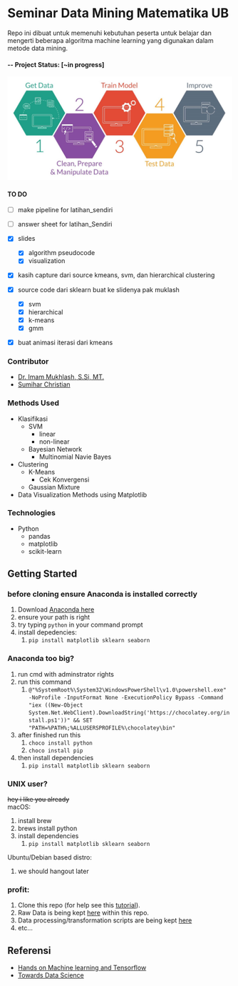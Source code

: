
# Seminar Data Mining Matematika UB
Repo ini dibuat untuk memenuhi kebutuhan peserta untuk belajar dan mengerti beberapa algoritma machine learning yang digunakan dalam metode data mining. 

#### -- Project Status: [~in progress]
![](img/process.png)
#### TO DO 
- [ ] make pipeline for latihan_sendiri 
- [ ] answer sheet for latihan_Sendiri
- [x] slides 
  - [x] algorithm pseudocode 
  - [x] visualization 
- [x] kasih capture dari source kmeans, svm, dan hierarchical clustering 
- [x] source code dari sklearn buat ke slidenya pak muklash 
  - [x] svm
  - [x] hierarchical 
  - [x] k-means
  - [x] gmm 
- [x] buat animasi iterasi dari kmeans  


### Contributor
* [Dr. Imam Mukhlash, S.Si, MT.](https://www.researchgate.net/profile/Imam_Mukhlash)
* [Sumihar Christian](github.com/svmihar)

### Methods Used
* Klasifikasi
  * SVM 
    * linear
    * non-linear
  * Bayesian Network 
    * Multinomial Navie Bayes
* Clustering
  * K-Means
    * Cek Konvergensi
  * Gaussian Mixture
* Data Visualization Methods using Matplotlib

### Technologies
* Python 
  * pandas
  * matplotlib
  * scikit-learn

## Getting Started

### before cloning ensure Anaconda is installed correctly 
1. Download [Anaconda here](Anaconda3-2018.12-Windows-x86_64.exe)
2. ensure your path is right
3. try typing `python` in your command prompt
4. install depedencies: 
   1. `pip install matplotlib sklearn seaborn`

### Anaconda too big? 
1. run cmd with adminstrator rights
2. run this command 
   1. `@"%SystemRoot%\System32\WindowsPowerShell\v1.0\powershell.exe" -NoProfile -InputFormat None -ExecutionPolicy Bypass -Command "iex ((New-Object System.Net.WebClient).DownloadString('https://chocolatey.org/install.ps1'))" && SET "PATH=%PATH%;%ALLUSERSPROFILE%\chocolatey\bin"`
3. after finished run this
   1. `choco install python`
   2. `choco install pip`
4. then install dependencies
   1. `pip install matplotlib sklearn seaborn`

### UNIX user? 
~~hey i like you already~~   
macOS:     
1. install brew
2. brews install python 
3. install dependencies
   1. `pip install matplotlib sklearn seaborn`


Ubuntu/Debian based distro: 
1. we should hangout later


### profit: 
1. Clone this repo (for help see this [tutorial](https://help.github.com/articles/cloning-a-repository/)).
2. Raw Data is being kept [here](https://github.com/svmihar/seminar-ub/blob/master/xclara.csv) within this repo.    
3. Data processing/transformation scripts are being kept [here](https://github.com/svmihar/seminar-ub/blob/master/Seminar%20Data%20Mining%20Matematika%20UB.ipynb)
4. etc...



## Referensi
* [Hands on Machine learning and Tensorflow](http://download.library1.org/main/1637000/1f5f9ed30df4b2547fb85c8c2349840b/Aur%C3%A9lien%20G%C3%A9ron%20-%20Hands-On%20Machine%20Learning%20with%20Scikit-Learn%20and%20TensorFlow_%20Concepts%2C%20Tools%2C%20and%20Techniques%20to%20Build%20Intelligent%20Systems-O%E2%80%99Reilly%20Media%20%282017%29.epub)
* [Towards Data Science](https://towardsdatascience.com/)
